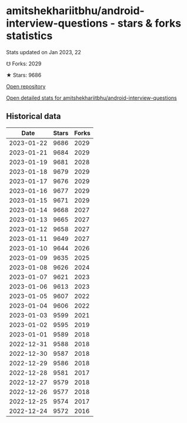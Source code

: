 # amitshekhariitbhu/android-interview-questions - stars & forks statistics

Stats updated on Jan 2023, 22

☋ Forks: 2029

★ Stars: 9686

[Open repository](https://github.com/amitshekhariitbhu/android-interview-questions)

[Open detailed stats for amitshekhariitbhu/android-interview-questions](https://reviewgithub.com/rep/amitshekhariitbhu/android-interview-questions)

## Historical data
| Date | Stars | Forks |
|------|-------|-------|
| 2023-01-22 | 9686 | 2029 | 
| 2023-01-21 | 9684 | 2029 | 
| 2023-01-19 | 9681 | 2028 | 
| 2023-01-18 | 9679 | 2029 | 
| 2023-01-17 | 9676 | 2029 | 
| 2023-01-16 | 9677 | 2029 | 
| 2023-01-15 | 9671 | 2029 | 
| 2023-01-14 | 9668 | 2027 | 
| 2023-01-13 | 9665 | 2027 | 
| 2023-01-12 | 9658 | 2027 | 
| 2023-01-11 | 9649 | 2027 | 
| 2023-01-10 | 9644 | 2026 | 
| 2023-01-09 | 9635 | 2025 | 
| 2023-01-08 | 9626 | 2024 | 
| 2023-01-07 | 9621 | 2023 | 
| 2023-01-06 | 9613 | 2023 | 
| 2023-01-05 | 9607 | 2022 | 
| 2023-01-04 | 9606 | 2022 | 
| 2023-01-03 | 9599 | 2021 | 
| 2023-01-02 | 9595 | 2019 | 
| 2023-01-01 | 9589 | 2018 | 
| 2022-12-31 | 9588 | 2018 | 
| 2022-12-30 | 9587 | 2018 | 
| 2022-12-29 | 9586 | 2018 | 
| 2022-12-28 | 9581 | 2017 | 
| 2022-12-27 | 9579 | 2018 | 
| 2022-12-26 | 9577 | 2018 | 
| 2022-12-25 | 9574 | 2017 | 
| 2022-12-24 | 9572 | 2016 | 

